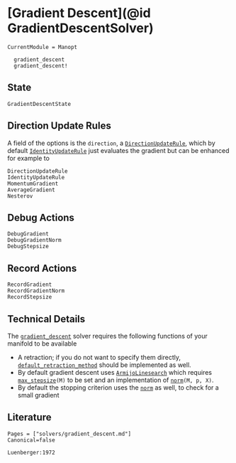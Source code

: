 # [Gradient Descent](@id GradientDescentSolver)

```@meta
CurrentModule = Manopt
```

```@docs
  gradient_descent
  gradient_descent!
```

## State

```@docs
GradientDescentState
```

## Direction Update Rules

A field of the options is the `direction`, a [`DirectionUpdateRule`](@ref), which by default [`IdentityUpdateRule`](@ref) just evaluates the gradient but can be enhanced for example to

```@docs
DirectionUpdateRule
IdentityUpdateRule
MomentumGradient
AverageGradient
Nesterov
```

## Debug Actions

```@docs
DebugGradient
DebugGradientNorm
DebugStepsize
```

## Record Actions

```@docs
RecordGradient
RecordGradientNorm
RecordStepsize
```

## Technical Details

The [`gradient_descent`](@ref) solver requires the following functions of your manifold to be available

* A retraction; if you do not want to specify them directly, [`default_retraction_method`](https://juliamanifolds.github.io/ManifoldsBase.jl/stable/retractions/#ManifoldsBase.default_retraction_method-Tuple{AbstractManifold}) should be implemented as well.
* By default gradient descent uses [`ArmijoLinesearch`](@ref) which requires [`max_stepsize`](@ref)`(M)` to be set and an implementation of [`norm`](https://juliamanifolds.github.io/ManifoldsBase.jl/stable/functions/#LinearAlgebra.norm-Tuple{AbstractManifold,%20Any,%20Any})`(M, p, X)`.
* By default the stopping criterion uses the [`norm`](https://juliamanifolds.github.io/ManifoldsBase.jl/stable/functions/#LinearAlgebra.norm-Tuple{AbstractManifold,%20Any,%20Any}) as well, to check for a small gradient

## Literature

```@bibliography
Pages = ["solvers/gradient_descent.md"]
Canonical=false

Luenberger:1972
```
